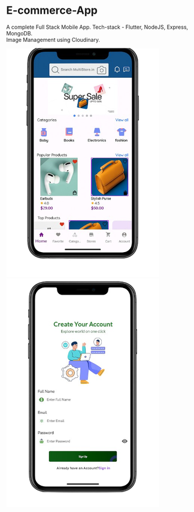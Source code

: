 # E-commerce-App
A complete Full Stack Mobile App.
Tech-stack - Flutter, NodeJS, Express, MongoDB. <br />
Image Management using Cloudinary. <br />

![image alt](https://github.com/Jay20241/E-commerce-App/blob/d3280a5d606cd044993b754a4923845d238e9296/i1.png)
![image alt](https://github.com/Jay20241/E-commerce-App/blob/541af3124f414b29d966af668423bf36e6a8ecb1/i5.png)
